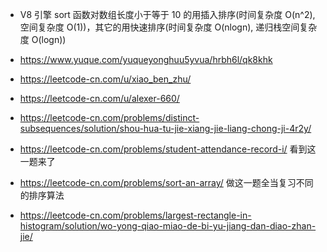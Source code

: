 - V8 引擎 sort 函数对数组长度小于等于 10 的用插入排序(时间复杂度 O(n^2), 空间复杂度 O(1))，其它的用快速排序(时间复杂度 O(nlogn), 递归栈空间复杂度 O(logn))

* https://www.yuque.com/yuqueyonghuu5yvua/hrbh6l/qk8khk

* https://leetcode-cn.com/u/xiao_ben_zhu/

- https://leetcode-cn.com/u/alexer-660/

* https://leetcode-cn.com/problems/distinct-subsequences/solution/shou-hua-tu-jie-xiang-jie-liang-chong-ji-4r2y/

* https://leetcode-cn.com/problems/student-attendance-record-i/
  看到这一题来了

* https://leetcode-cn.com/problems/sort-an-array/ 做这一题全当复习不同的排序算法
* https://leetcode-cn.com/problems/largest-rectangle-in-histogram/solution/wo-yong-qiao-miao-de-bi-yu-jiang-dan-diao-zhan-jie/
